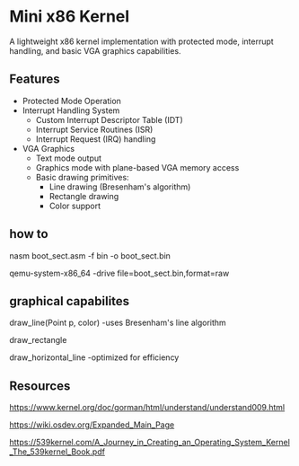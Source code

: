# Mini x86 Kernel

A lightweight x86 kernel implementation with protected mode, interrupt handling, and basic VGA graphics capabilities.

## Features

- Protected Mode Operation
- Interrupt Handling System
  - Custom Interrupt Descriptor Table (IDT)
  - Interrupt Service Routines (ISR)
  - Interrupt Request (IRQ) handling
- VGA Graphics
  - Text mode output
  - Graphics mode with plane-based VGA memory access
  - Basic drawing primitives:
    - Line drawing (Bresenham's algorithm)
    - Rectangle drawing
    - Color support

## how to

nasm boot_sect.asm -f bin -o boot_sect.bin

qemu-system-x86_64 -drive file=boot_sect.bin,format=raw

## graphical capabilites

draw_line(Point p, color) -uses Bresenham's line algorithm

draw_rectangle

draw_horizontal_line -optimized for efficiency

## Resources

 <https://www.kernel.org/doc/gorman/html/understand/understand009.html>
 
 <https://wiki.osdev.org/Expanded_Main_Page>
 
 <https://539kernel.com/A_Journey_in_Creating_an_Operating_System_Kernel_The_539kernel_Book.pdf>
